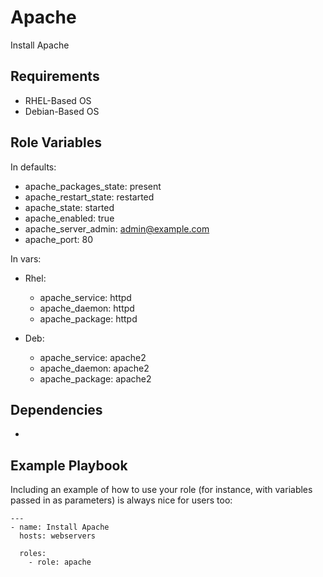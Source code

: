 Apache
=========

Install Apache

Requirements
------------

* RHEL-Based OS
* Debian-Based OS

Role Variables
--------------

In defaults:

* apache_packages_state: present
* apache_restart_state: restarted
* apache_state: started
* apache_enabled: true
* apache_server_admin: admin@example.com
* apache_port: 80

In vars:

- Rhel:
  
  * apache_service: httpd
  * apache_daemon: httpd
  * apache_package: httpd

- Deb:
  * apache_service: apache2
  * apache_daemon: apache2
  * apache_package: apache2

Dependencies
------------

-

Example Playbook
----------------

Including an example of how to use your role (for instance, with variables passed in as parameters) is always nice for users too:

    ---
    - name: Install Apache
      hosts: webservers

      roles:
        - role: apache

